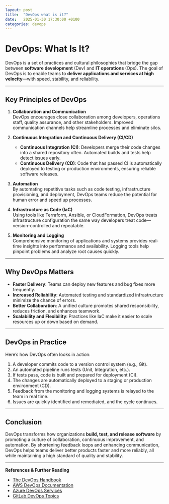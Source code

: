 ```yaml
---
layout: post
title:  "DevOps what is it?"
date:   2025-01-30 17:30:00 +0100
categories: devops 
---
```



# DevOps: What Is It?

DevOps is a set of practices and cultural philosophies that bridge the gap between **software development** (Dev) and **IT operations** (Ops). The goal of DevOps is to enable teams to **deliver applications and services at high velocity**—with speed, stability, and reliability.

---

## Key Principles of DevOps

1. **Collaboration and Communication**  
   DevOps encourages close collaboration among developers, operations staff, quality assurance, and other stakeholders. Improved communication channels help streamline processes and eliminate silos.

2. **Continuous Integration and Continuous Delivery (CI/CD)**  
   - **Continuous Integration (CI)**: Developers merge their code changes into a shared repository often. Automated builds and tests help detect issues early.  
   - **Continuous Delivery (CD)**: Code that has passed CI is automatically deployed to testing or production environments, ensuring reliable software releases.

3. **Automation**  
   By automating repetitive tasks such as code testing, infrastructure provisioning, and deployment, DevOps teams reduce the potential for human error and speed up processes.

4. **Infrastructure as Code (IaC)**  
   Using tools like Terraform, Ansible, or CloudFormation, DevOps treats infrastructure configuration the same way developers treat code—version-controlled and repeatable.

5. **Monitoring and Logging**  
   Comprehensive monitoring of applications and systems provides real-time insights into performance and availability. Logging tools help pinpoint problems and analyze root causes quickly.

---

## Why DevOps Matters

- **Faster Delivery**: Teams can deploy new features and bug fixes more frequently.  
- **Increased Reliability**: Automated testing and standardized infrastructure minimize the chance of errors.  
- **Better Collaboration**: A unified culture promotes shared responsibility, reduces friction, and enhances teamwork.  
- **Scalability and Flexibility**: Practices like IaC make it easier to scale resources up or down based on demand.  

---

## DevOps in Practice

Here’s how DevOps often looks in action:

1. A developer commits code to a version control system (e.g., Git).  
2. An automated pipeline runs tests (Unit, Integration, etc.).  
3. If tests pass, code is built and prepared for deployment (CI).  
4. The changes are automatically deployed to a staging or production environment (CD).  
5. Feedback from the monitoring and logging systems is relayed to the team in real time.  
6. Issues are quickly identified and remediated, and the cycle continues.

---

## Conclusion

DevOps transforms how organizations **build, test, and release software** by promoting a culture of collaboration, continuous improvement, and automation. By shortening feedback loops and enhancing communication, DevOps helps teams deliver better products faster and more reliably, all while maintaining a high standard of quality and stability.

--- 

**References & Further Reading**  
- [The DevOps Handbook](https://www.amazon.com/DevOps-Handbook-World-Class-Reliability-Organizations/dp/1942788002)  
- [AWS DevOps Documentation](https://aws.amazon.com/devops/)  
- [Azure DevOps Services](https://azure.microsoft.com/en-us/services/devops/)  
- [GitLab DevOps Topics](https://docs.gitlab.com/ee/topics/devops/)


